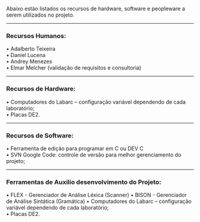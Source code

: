 Abaixo estão listados os recursos de hardware, software e peopleware a serem utilizados no projeto.

---

### Recursos Humanos: ###
•	Adalberto Teixeira<br />
•	Daniel Lucena<br />
•	Andrey Menezes<br />
•	Elmar Melcher (validação  de requisitos e consultoria)<br />


---


### Recursos de Hardware: ###
•	Computadores do Labarc – configuração variável dependendo de cada laboratório;<br />
•	Placas DE2.


---


### Recursos de Software: ###

•	Ferramenta de edição para programar em C ou DEV C<br />
•	SVN Google Code: controle de versão para melhor gerenciamento do projeto;



---

### Ferramentas de Auxilio desenvolvimento do Projeto: ###
•	FLEX - Gerenciador de Análise Léxica (Scanner)
•	BISON - Gerenciador de Análise Sintática (Gramática)
•	Computadores do Labarc – configuração variável dependendo de cada laboratório;<br />
•	Placas DE2.